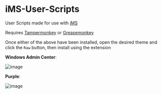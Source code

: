 # iMS-User-Scripts
User Scripts made for use with [iMS](https://imssystems.tech)

Requires [Tampermonkey](https://www.tampermonkey.net) or [Greasemonkey](https://www.greasespot.net)

Once either of the above have been installed, open the desired theme and click the `Raw` button, then install using the extension



**Windows Admin Center**:

![image](https://user-images.githubusercontent.com/46079004/171373046-3cb55f6f-20e9-444a-ab52-931467a3b17a.png)

**Purple**: 

![image](https://user-images.githubusercontent.com/46079004/171372936-dcccb5b6-3ef1-4f7e-adb2-fdb2452f5de7.png)
